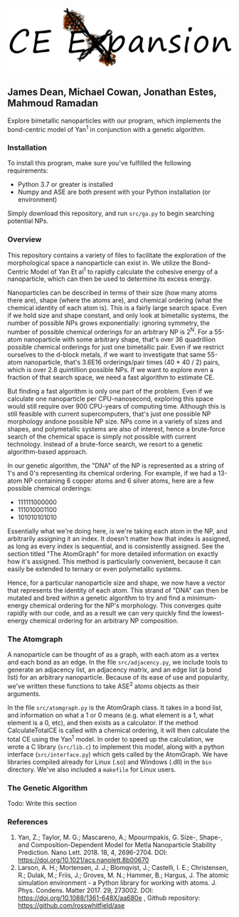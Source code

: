 ![CE Expansion Logo](/images/logo.png)


## James Dean, Michael Cowan, Jonathan Estes, Mahmoud Ramadan

Explore bimetallic nanoparticles with our program, which implements the bond-centric model of Yan<sup>1</sup> in conjunction with a genetic algorithm.

### Installation

To install this program, make sure you've fulfilled the following requirements:

* Python 3.7 or greater is installed  
* Numpy and ASE are both present with your Python installation (or environment)

Simply download this repository, and run `src/ga.py` to begin searching potential NPs.

### Overview

This repository contains a variety of files to facilitate the exploration of the morphological space a nanoparticle can exist in. We utilize the Bond-Centric Model of Yan Et al<sup>1</sup> to rapidly calculate the cohesive energy of a nanoparticle, which can then be used to determine its excess energy.

Nanoparticles can be described in terms of their size (how many atoms there are), shape (where the atoms are), and chemical ordering (what the chemical identity of each atom is). This is a fairly large search space. Even if we hold size and shape constant, and only look at bimetallic systems, the number of possible NPs grows exponentially: ignoring symmetry, the number of possible chemical orderings for an arbitrary NP is 2<sup>N</sup>. For a 55-atom nanoparticle with some arbitrary shape, that's over 36 quadrillion possible chemical orderings for just one bimetallic pair. Even if we restrict ourselves to the d-block metals, if we want to investigate that same 55-atom nanoparticle, that's 3.6E16 orderings/pair times (40 * 40 / 2) pairs, which is over 2.8 *quin*tillion possible NPs. If we want to explore even a fraction of that search space, we need a fast algorithm to estimate CE.

But finding a fast algorithm is only one part of the problem. Even if we calculate one nanoparticle per CPU-nanosecond, exploring this space would still require over 900 CPU-years of computing time. Although this is still feasible with current supercomputers, that's just one possible NP morphology andone possible NP size. NPs come in a variety of sizes and shapes, and polymetallic systems are also of interest, hence a brute-force search of the chemical space is simply not possible with current technology. Instead of a brute-force search, we resort to a genetic algorithm-based approach.

In our genetic algorithm, the "DNA" of the NP is represented as a string of 1's and 0's representing its chemical ordering. For example, if we had a 13-atom NP containing 6 copper atoms and 6 silver atoms, here are a few possible chemical orderings:

* 111111000000
* 111010001100
* 101010101010

Essentially what we're doing here, is we're taking each atom in the NP, and arbitrarily assigning it an index. It doesn't matter how that index is assigned, as long as every index is sequential, and is consistently assigned. See the section titled "The AtomGraph" for more detailed information on exactly how it's assigned. This method is particularly convenient, because it can easily be extended to ternary or even polymetallic systems.

Hence, for a particular nanoparticle size and shape, we now have a vector that represents the identity of each atom. This strand of "DNA" can then be mutated and bred within a genetic algorithm to try and find a minimum-energy chemical ordering for the NP's morphology. This converges quite rapidly with our code, and as a result we can very quickly find the lowest-energy chemical ordering for an arbitrary NP composition.

### The Atomgraph

A nanoparticle can be thought of as a graph, with each atom as a vertex and each bond as an edge. In the file `src/adjacency.py`, we include tools to generate an adjacency list, an adjacency matrix, and an edge list (a bond list) for an arbitrary nanoparticle. Because of its ease of use and popularity, we've written these functions to take ASE<sup>2</sup> atoms objects as their arguments.

In the file `src/atomgraph.py` is the AtomGraph class. It takes in a bond list, and information on what a 1 or 0 means (e.g. what element is a 1, what element is a 0, etc), and then exists as a calculator. If the method CalculateTotalCE is called with a chemical ordering, it will then calculate the total CE using the Yan<sup>1</sup> model. In order to speed up the calculation, we wrote a C library (`src/lib.c`) to implement this model, along with a python interface (`src/interface.py`) which gets called by the AtomGraph. We have libraries compiled already for Linux (.so) and Windows (.dll) in the `bin` directory. We've also included a `makefile` for Linux users.

### The Genetic Algorithm
Todo: Write this section

### References
1. Yan, Z.; Taylor, M. G.; Mascareno, A.; Mpourmpakis, G. Size-, Shape-, and Composition-Dependent Model for Metla Nanoparticle Stability Prediction.  Nano Lett. 2018. 18, 4, 2696-2704. DOI: https://doi.org/10.1021/acs.nanolett.8b00670
2. Larson, A. H.; Mortensen, J. J.; Blomqvist, J.; Castelli, I. E.; Christensen, R.; Dulak, M.; Friis, J.; Groves, M. N.; Hammer, B.; Hargus, J. The atomic simulation environment - a Python library for working with atoms. J. Phys. Condens. Matter 2017. 29, 273002. DOI: https://doi.org/10.1088/1361-648X/aa680e , Github repository: https://github.com/rosswhitfield/ase
